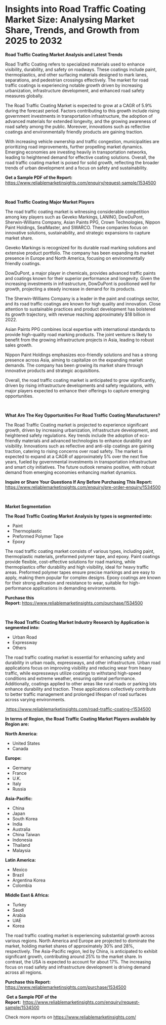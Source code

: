 <p><h1>Insights into Road Traffic Coating Market Size: Analysing Market Share, Trends, and Growth from 2025 to 2032</h1></p><p><strong>Road Traffic Coating Market Analysis and Latest Trends</strong></p>
<p><p>Road Traffic Coating refers to specialized materials used to enhance visibility, durability, and safety on roadways. These coatings include paint, thermoplastics, and other surfacing materials designed to mark lanes, separations, and pedestrian crossings effectively. The market for road traffic coatings is experiencing notable growth driven by increasing urbanization, infrastructure development, and enhanced road safety measures globally.</p><p>The Road Traffic Coating Market is expected to grow at a CAGR of 5.9% during the forecast period. Factors contributing to this growth include rising government investments in transportation infrastructure, the adoption of advanced materials for extended longevity, and the growing awareness of road safety among the public. Moreover, innovations such as reflective coatings and environmentally friendly products are gaining traction. </p><p>With increasing vehicle ownership and traffic congestion, municipalities are prioritizing road improvements, further propelling market dynamics. Emerging economies are investing heavily in transportation networks, leading to heightened demand for effective coating solutions. Overall, the road traffic coating market is poised for solid growth, reflecting the broader trends of urban development and a focus on safety and sustainability.</p></p>
<p><strong>Get a Sample PDF of the Report:&nbsp;</strong> <a href="https://www.reliablemarketinsights.com/enquiry/request-sample/1534500?utm_campaign=2185&utm_medium=2&utm_source=Github&utm_content=ia&utm_term=03042025&utm_id=road-traffic-coating">https://www.reliablemarketinsights.com/enquiry/request-sample/1534500</a></p>
<p>&nbsp;</p>
<p><strong>Road Traffic Coating Major Market Players</strong></p>
<p><p>The road traffic coating market is witnessing considerable competition among key players such as Geveko Markings, LANINO, DowDuPont, Sherwin-Williams Company, Asian Paints PPG, Crown Technologies, Nippon Paint Holdings, SealMaster, and SWARCO. These companies focus on innovative solutions, sustainability, and strategic expansions to capture market share.</p><p>Geveko Markings is recognized for its durable road marking solutions and extensive product portfolio. The company has been expanding its market presence in Europe and North America, focusing on environmentally friendly coatings. </p><p>DowDuPont, a major player in chemicals, provides advanced traffic paints and coatings known for their superior performance and longevity. Given the increasing investments in infrastructure, DowDuPont is positioned well for growth, projecting a steady increase in demand for its products.</p><p>The Sherwin-Williams Company is a leader in the paint and coatings sector, and its road traffic coatings are known for high quality and innovation. Close attention to sustainable practices and product development has bolstered its growth trajectory, with revenue reaching approximately $18 billion in 2022.</p><p>Asian Paints PPG combines local expertise with international standards to provide high-quality road marking products. The joint venture is likely to benefit from the growing infrastructure projects in Asia, leading to robust sales growth.</p><p>Nippon Paint Holdings emphasizes eco-friendly solutions and has a strong presence across Asia, aiming to capitalize on the expanding market demands. The company has been growing its market share through innovative products and strategic acquisitions.</p><p>Overall, the road traffic coating market is anticipated to grow significantly, driven by rising infrastructure developments and safety regulations, with major players expected to enhance their offerings to capture emerging opportunities.</p></p>
<p>&nbsp;</p>
<p><strong>What Are The Key Opportunities For Road Traffic Coating Manufacturers?</strong></p>
<p><p>The Road Traffic Coating market is projected to experience significant growth, driven by increasing urbanization, infrastructure development, and heightened safety regulations. Key trends include the adoption of eco-friendly materials and advanced technologies to enhance durability and visibility. Innovations such as reflective and anti-slip coatings are gaining traction, catering to rising concerns over road safety. The market is expected to expand at a CAGR of approximately 5% over the next five years, fueled by governmental investments in transportation infrastructure and smart city initiatives. The future outlook remains positive, with robust demand from emerging economies enhancing market dynamics.</p></p>
<p><strong>Inquire or Share Your Questions If Any Before Purchasing This Report:</strong> <a href="https://www.reliablemarketinsights.com/enquiry/pre-order-enquiry/1534500?utm_campaign=2185&utm_medium=2&utm_source=Github&utm_content=ia&utm_term=03042025&utm_id=road-traffic-coating">https://www.reliablemarketinsights.com/enquiry/pre-order-enquiry/1534500</a></p>
<p>&nbsp;</p>
<p><strong>Market Segmentation</strong></p>
<p><strong>The Road Traffic Coating Market Analysis by types is segmented into:</strong></p>
<p><ul><li>Paint</li><li>Thermoplastic</li><li>Preformed Polymer Tape</li><li>Epoxy</li></ul></p>
<p><p>The road traffic coating market consists of various types, including paint, thermoplastic materials, preformed polymer tape, and epoxy. Paint coatings provide flexible, cost-effective solutions for road marking, while thermoplastics offer durability and high visibility, ideal for heavy traffic areas. Preformed polymer tapes ensure precise markings and are easy to apply, making them popular for complex designs. Epoxy coatings are known for their strong adhesion and resistance to wear, suitable for high-performance applications in demanding environments.</p></p>
<p><strong>Purchase this Report:&nbsp;</strong><a href="https://www.reliablemarketinsights.com/purchase/1534500?utm_campaign=2185&utm_medium=2&utm_source=Github&utm_content=ia&utm_term=03042025&utm_id=road-traffic-coating">https://www.reliablemarketinsights.com/purchase/1534500</a></p>
<p>&nbsp;</p>
<p><strong>The Road Traffic Coating Market Industry Research by Application is segmented into:</strong></p>
<p><ul><li>Urban Road</li><li>Expressway</li><li>Others</li></ul></p>
<p><p>The road traffic coating market is essential for enhancing safety and durability in urban roads, expressways, and other infrastructure. Urban road applications focus on improving visibility and reducing wear from heavy traffic, while expressways utilize coatings to withstand high-speed conditions and extreme weather, ensuring optimal performance. Additionally, coatings applied to other areas like rural roads or parking lots enhance durability and traction. These applications collectively contribute to better traffic management and prolonged lifespan of road surfaces across varying environments.</p></p>
<p><a href="https://www.reliablemarketinsights.com/road-traffic-coating-r1534500?utm_campaign=2185&utm_medium=2&utm_source=Github&utm_content=ia&utm_term=03042025&utm_id=road-traffic-coating">&nbsp;https://www.reliablemarketinsights.com/road-traffic-coating-r1534500</a></p>
<p><strong>In terms of Region, the Road Traffic Coating Market Players available by Region are:</strong></p>
<p>
    <p> <strong> North America: </strong>
        <ul>
            <li>United States</li>
            <li>Canada</li>
        </ul>
        </p> 
    <p> <strong> Europe: </strong>
        <ul>
            <li>Germany</li>
            <li>France</li>
            <li>U.K.</li>
            <li>Italy</li>
            <li>Russia</li>
        </ul>
        </p> 
    <p> <strong> Asia-Pacific: </strong>
        <ul>
            <li>China</li>
            <li>Japan</li>
            <li>South Korea</li>
            <li>India</li>
            <li>Australia</li>
            <li>China Taiwan</li>
            <li>Indonesia</li>
            <li>Thailand</li>
            <li>Malaysia</li>
        </ul>
        </p> 
    <p> <strong> Latin America: </strong>
        <ul>
            <li>Mexico</li>
            <li>Brazil</li>
            <li>Argentina Korea</li>
            <li>Colombia</li>
        </ul>
        </p> 
    <p> <strong> Middle East & Africa: </strong>
        <ul>
            <li>Turkey</li>
            <li>Saudi</li>
            <li>Arabia</li>
            <li>UAE</li>
            <li>Korea</li>
        </ul>
    </p>
    </p>
<p><p>The road traffic coating market is experiencing substantial growth across various regions. North America and Europe are projected to dominate the market, holding market shares of approximately 30% and 28%, respectively. The Asia-Pacific region, led by China, is anticipated to exhibit significant growth, contributing around 25% to the market share. In contrast, the USA is expected to account for about 17%. The increasing focus on road safety and infrastructure development is driving demand across all regions.</p></p>
<p><strong>Purchase this Report: </strong><a href="https://www.reliablemarketinsights.com/purchase/1534500?utm_campaign=2185&utm_medium=2&utm_source=Github&utm_content=ia&utm_term=03042025&utm_id=road-traffic-coating">https://www.reliablemarketinsights.com/purchase/1534500</a></p>
<p>&nbsp;<strong>Get a Sample PDF of the Report:&nbsp;&nbsp;</strong><a href="https://www.reliablemarketinsights.com/enquiry/request-sample/1534500?utm_campaign=2185&utm_medium=2&utm_source=Github&utm_content=ia&utm_term=03042025&utm_id=road-traffic-coating">https://www.reliablemarketinsights.com/enquiry/request-sample/1534500</a></p>
<p><strong></strong></p>
<p>Check more reports on <a href="https://www.reliablemarketinsights.com/?utm_campaign=2185&utm_medium=2&utm_source=Github&utm_content=ia&utm_term=03042025&utm_id=road-traffic-coating">https://www.reliablemarketinsights.com/</a></p>